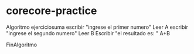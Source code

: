 # corecore-practice
Algoritmo ejerciciosuma
	escribir "ingrese el primer numero"
	Leer A
	escribir "ingrese el segundo numero"
	Leer B
	Escribir "el resultado es: " A+B
	
FinAlgoritmo
